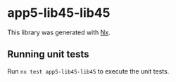 # app5-lib45-lib45

This library was generated with [Nx](https://nx.dev).

## Running unit tests

Run `nx test app5-lib45-lib45` to execute the unit tests.
